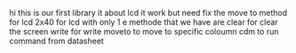 hi this is our first library it about lcd it work but need fix the move to method for lcd 2x40 for lcd with only 1 e
methode that we have are
clear for clear the screen
write for write 
moveto to move to specific coloumn 
cdm to run command from datasheet
